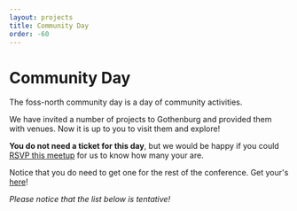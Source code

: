 ```yaml
---
layout: projects
title: Community Day
order: -60
---
```


<h1>Community Day</h1>

The foss-north community day is a day of community activities.

We have invited a number of projects to Gothenburg and provided them with venues. Now it is up to you to visit them and explore!

<b>You do not need a ticket for this day</b>, but we would be happy if you could <a href="https://www.meetup.com/foss-gbg/events/258126040/">RSVP this meetup</a> for us to know how many your are.

Notice that you do need to get one for the rest of the conference. Get your's <a href="tickets.html">here</a>!

<i>Please notice that the list below is tentative!</i>
